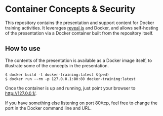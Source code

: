 # Container Concepts & Security
This repository contains the presentation and support content
for Docker training activities. It leverages
[reveal.js](https://github.com/hakimel/reveal.js) and Docker,
and allows self-hosting of the presentation via a Docker
container built from the repository itself.

## How to use
The contents of the presentation is available as a Docker image
itself, to illustrate some of the concepts in the presentation.

```
$ docker build -t docker-training:latest $(pwd)
$ docker run --rm -p 127.0.0.1:80:80 docker-training:latest
```

Once the container is up and running, just point your browser
to http://127.0.0.1/.

If you have something else listening on port 80/tcp, feel
free to change the port in the Docker command line and URL.
